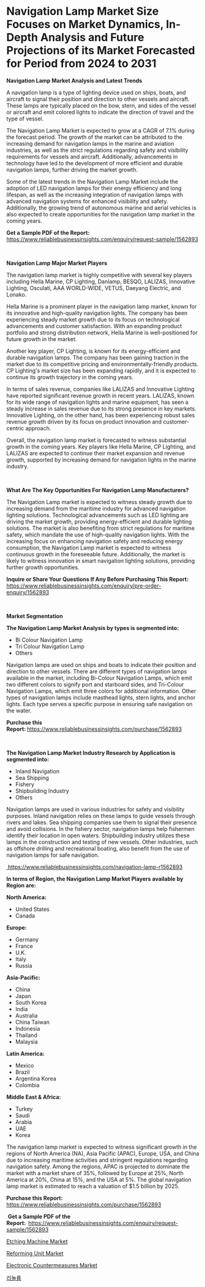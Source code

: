 <p><h1>Navigation Lamp Market Size Focuses on Market Dynamics, In-Depth Analysis and Future Projections of its Market Forecasted for Period from 2024 to 2031</h1></p><p><strong>Navigation Lamp Market Analysis and Latest Trends</strong></p>
<p><p>A navigation lamp is a type of lighting device used on ships, boats, and aircraft to signal their position and direction to other vessels and aircraft. These lamps are typically placed on the bow, stern, and sides of the vessel or aircraft and emit colored lights to indicate the direction of travel and the type of vessel.</p><p>The Navigation Lamp Market is expected to grow at a CAGR of 7.1% during the forecast period. The growth of the market can be attributed to the increasing demand for navigation lamps in the marine and aviation industries, as well as the strict regulations regarding safety and visibility requirements for vessels and aircraft. Additionally, advancements in technology have led to the development of more efficient and durable navigation lamps, further driving the market growth.</p><p>Some of the latest trends in the Navigation Lamp Market include the adoption of LED navigation lamps for their energy efficiency and long lifespan, as well as the increasing integration of navigation lamps with advanced navigation systems for enhanced visibility and safety. Additionally, the growing trend of autonomous marine and aerial vehicles is also expected to create opportunities for the navigation lamp market in the coming years.</p></p>
<p><strong>Get a Sample PDF of the Report:&nbsp;</strong> <a href="https://www.reliablebusinessinsights.com/enquiry/request-sample/1562893">https://www.reliablebusinessinsights.com/enquiry/request-sample/1562893</a></p>
<p>&nbsp;</p>
<p><strong>Navigation Lamp Major Market Players</strong></p>
<p><p>The navigation lamp market is highly competitive with several key players including Hella Marine, CP Lighting, Danlamp, BESQO, LALIZAS, Innovative Lighting, Osculati, AAA WORLD-WIDE, VETUS, Daeyang Electric, and Lonako. </p><p>Hella Marine is a prominent player in the navigation lamp market, known for its innovative and high-quality navigation lights. The company has been experiencing steady market growth due to its focus on technological advancements and customer satisfaction. With an expanding product portfolio and strong distribution network, Hella Marine is well-positioned for future growth in the market.</p><p>Another key player, CP Lighting, is known for its energy-efficient and durable navigation lamps. The company has been gaining traction in the market due to its competitive pricing and environmentally-friendly products. CP Lighting's market size has been expanding rapidly, and it is expected to continue its growth trajectory in the coming years.</p><p>In terms of sales revenue, companies like LALIZAS and Innovative Lighting have reported significant revenue growth in recent years. LALIZAS, known for its wide range of navigation lights and marine equipment, has seen a steady increase in sales revenue due to its strong presence in key markets. Innovative Lighting, on the other hand, has been experiencing robust sales revenue growth driven by its focus on product innovation and customer-centric approach.</p><p>Overall, the navigation lamp market is forecasted to witness substantial growth in the coming years. Key players like Hella Marine, CP Lighting, and LALIZAS are expected to continue their market expansion and revenue growth, supported by increasing demand for navigation lights in the marine industry.</p></p>
<p>&nbsp;</p>
<p><strong>What Are The Key Opportunities For Navigation Lamp Manufacturers?</strong></p>
<p><p>The Navigation Lamp market is expected to witness steady growth due to increasing demand from the maritime industry for advanced navigation lighting solutions. Technological advancements such as LED lighting are driving the market growth, providing energy-efficient and durable lighting solutions. The market is also benefiting from strict regulations for maritime safety, which mandate the use of high-quality navigation lights. With the increasing focus on enhancing navigation safety and reducing energy consumption, the Navigation Lamp market is expected to witness continuous growth in the foreseeable future. Additionally, the market is likely to witness innovation in smart navigation lighting solutions, providing further growth opportunities.</p></p>
<p><strong>Inquire or Share Your Questions If Any Before Purchasing This Report:</strong> <a href="https://www.reliablebusinessinsights.com/enquiry/pre-order-enquiry/1562893">https://www.reliablebusinessinsights.com/enquiry/pre-order-enquiry/1562893</a></p>
<p>&nbsp;</p>
<p><strong>Market Segmentation</strong></p>
<p><strong>The Navigation Lamp Market Analysis by types is segmented into:</strong></p>
<p><ul><li>Bi Colour Navigation Lamp</li><li>Tri Colour Navigation Lamp</li><li>Others</li></ul></p>
<p><p>Navigation lamps are used on ships and boats to indicate their position and direction to other vessels. There are different types of navigation lamps available in the market, including Bi-Colour Navigation Lamps, which emit two different colors to signify port and starboard sides, and Tri-Colour Navigation Lamps, which emit three colors for additional information. Other types of navigation lamps include masthead lights, stern lights, and anchor lights. Each type serves a specific purpose in ensuring safe navigation on the water.</p></p>
<p><strong>Purchase this Report:&nbsp;</strong><a href="https://www.reliablebusinessinsights.com/purchase/1562893">https://www.reliablebusinessinsights.com/purchase/1562893</a></p>
<p>&nbsp;</p>
<p><strong>The Navigation Lamp Market Industry Research by Application is segmented into:</strong></p>
<p><ul><li>Inland Navigation</li><li>Sea Shipping</li><li>Fishery</li><li>Shipbuilding Industry</li><li>Others</li></ul></p>
<p><p>Navigation lamps are used in various industries for safety and visibility purposes. Inland navigation relies on these lamps to guide vessels through rivers and lakes. Sea shipping companies use them to signal their presence and avoid collisions. In the fishery sector, navigation lamps help fishermen identify their location in open waters. Shipbuilding industry utilizes these lamps in the construction and testing of new vessels. Other industries, such as offshore drilling and recreational boating, also benefit from the use of navigation lamps for safe navigation.</p></p>
<p><a href="https://www.reliablebusinessinsights.com/navigation-lamp-r1562893">&nbsp;https://www.reliablebusinessinsights.com/navigation-lamp-r1562893</a></p>
<p><strong>In terms of Region, the Navigation Lamp Market Players available by Region are:</strong></p>
<p>
    <p> <strong> North America: </strong>
        <ul>
            <li>United States</li>
            <li>Canada</li>
        </ul>
        </p> 
    <p> <strong> Europe: </strong>
        <ul>
            <li>Germany</li>
            <li>France</li>
            <li>U.K.</li>
            <li>Italy</li>
            <li>Russia</li>
        </ul>
        </p> 
    <p> <strong> Asia-Pacific: </strong>
        <ul>
            <li>China</li>
            <li>Japan</li>
            <li>South Korea</li>
            <li>India</li>
            <li>Australia</li>
            <li>China Taiwan</li>
            <li>Indonesia</li>
            <li>Thailand</li>
            <li>Malaysia</li>
        </ul>
        </p> 
    <p> <strong> Latin America: </strong>
        <ul>
            <li>Mexico</li>
            <li>Brazil</li>
            <li>Argentina Korea</li>
            <li>Colombia</li>
        </ul>
        </p> 
    <p> <strong> Middle East & Africa: </strong>
        <ul>
            <li>Turkey</li>
            <li>Saudi</li>
            <li>Arabia</li>
            <li>UAE</li>
            <li>Korea</li>
        </ul>
    </p>
    </p>
<p><p>The navigation lamp market is expected to witness significant growth in the regions of North America (NA), Asia Pacific (APAC), Europe, USA, and China due to increasing maritime activities and stringent regulations regarding navigation safety. Among the regions, APAC is projected to dominate the market with a market share of 35%, followed by Europe at 25%, North America at 20%, China at 15%, and the USA at 5%. The global navigation lamp market is estimated to reach a valuation of $1.5 billion by 2025.</p></p>
<p><strong>Purchase this Report: </strong><a href="https://www.reliablebusinessinsights.com/purchase/1562893">https://www.reliablebusinessinsights.com/purchase/1562893</a></p>
<p>&nbsp;<strong>Get a Sample PDF of the Report:&nbsp;&nbsp;</strong><a href="https://www.reliablebusinessinsights.com/enquiry/request-sample/1562893">https://www.reliablebusinessinsights.com/enquiry/request-sample/1562893</a></p>
<p><strong></strong></p>
<p><p><a href="https://github.com/hzxpgedq27/Market-Research-Report-List-1/blob/main/etching-machine-market.md">Etching Machine Market</a></p><p><a href="https://github.com/mdinislamsheik/Market-Research-Report-List-1/blob/main/reforming-unit-market.md">Reforming Unit Market</a></p><p><a href="https://github.com/GroverBarry/Market-Research-Report-List-6/blob/main/electronic-countermeasures-market.md">Electronic Countermeasures Market</a></p><p><a href="https://medium.com/@ixknzplk81/%EA%B8%80%EB%A1%9C%EB%B2%8C-%EB%A6%AC%EB%86%80%EB%A5%A8-%EC%8B%9C%EC%9E%A5-%EC%A0%90%EC%9C%A0%EC%9C%A8-%EB%B0%8F-%EC%84%B1%EC%9E%A5-%EA%B8%B0%ED%9A%8C-%EB%B0%8F-%EC%8B%9C%EC%9E%A5-%EA%B7%9C%EB%AA%A8%EB%8A%94-2024%EB%85%84%EB%B6%80%ED%84%B0-2031%EB%85%84%EA%B9%8C%EC%A7%80-%EC%97%B0%ED%8F%89%EA%B7%A0-%EC%84%B1%EC%9E%A5%EB%A5%A0-6-2-%EB%A1%9C-%EC%A6%9D%EA%B0%80%ED%95%98%EA%B3%A0-%EC%9E%88%EC%8A%B5%EB%8B%88%EB%8B%A4-02e466690228">리놀륨</a></p></p>